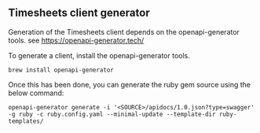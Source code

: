 Timesheets client generator
---

Generation of the Timesheets client depends on the openapi-generator tools. see https://openapi-generator.tech/

To generate a client, install the openapi-generator tools.

```
brew install openapi-generator
```

Once this has been done, you can generate the ruby gem source using the below command:

```
openapi-generator generate -i '<SOURCE>/apidocs/1.0.json?type=swagger' -g ruby -c ruby.config.yaml --minimal-update --template-dir ruby-templates/
```

